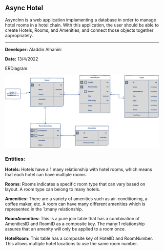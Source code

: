 ## Async Hotel
AsyncInn is a web application implamenting a database in order to manage hotel rooms in a hotel chain. With this application, the user should be able to create Hotels, Rooms, and Amenities, and connect those objects together appropriately.

***
**Developer:** Aladdin Alhanini

**Date:** 13/4/2022


ERDiagram

![](async-inn-erd.png)

### Entities:
**Hotels:** Hotels have a 1:many relationship with hotel rooms, which means that each hotel can have multiple rooms.

**Rooms:** Rooms indicates a specific room type that can vary based on layout. A room type can belong to many hotels.

**Amenities:** There are a variety of amenities such as air-conditioning, a coffee maker, etc. A room can have many different amenities which is represented in the 1:many relationship.

**RoomAmenities:** This is a pure join table that has a combination of AmenitiesID and RoomID as a composite key. The many:1 relationship assures that an amenity will only be applied to a room once.

**HotelRoom:** This table has a composite key of HotelID and RoomNumber. This allows multiple hotel locations to use the same room number.